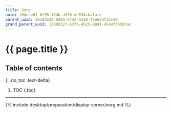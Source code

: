 ```yaml
---
title: Xorg
uuid: f04cced1-0f95-46db-a576-da594cba1afe
parent_uuid: 10a8d22b-8d9a-473d-bd19-fa563bf35140
grand_parent_uuid: 1300b327-53fb-4525-88d1-4544f35287ac
---
```


# {{ page.title }}

## Table of contents
{: .no_toc .text-delta}

1. TOC
{:toc}

---

{% include desktop/preparation/display-server/xorg.md %}
